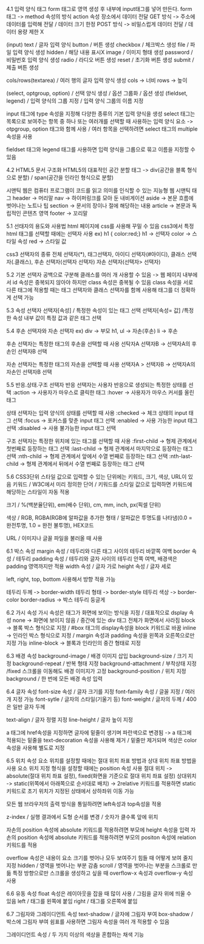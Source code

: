 4.1 입력 양식 태그
form 태그로 영역 생성 후 내부에 input태그를 넣어 만든다.
form 태그 -> method 속성의 방식 action 속성 장소에서 데이터 전달
GET 방식 -> 주소에 데이터를 입력해 전달 / 데이터 크기 한정
POST 방식 -> 비밀스럽게 데이터 전달 / 데이터 용량 제한 X

(input)
text / 글자 입력 양식
button / 버튼 생성
checkbox / 체크박스 생성
file / 파일 입력 양식 생성
hidden / 해당 내용 표시X
image / 이미지 형태 생성
password / 비밀번호 입력 양식 생성
radio / 라디오 버튼 생성
reset / 초기화 버튼 생성 
submit / 제출 버튼 생성

cols/rows(textarea) / 여러 행의 글자 입력 양식 생성 cols -> 너비 rows -> 높이

(select, optgroup, option) / 선택 양식 생성 / 옵션 그룹화 / 옵션 생성
(fieldset, legend) / 입력 양식의 그룹 지정 / 입력 양식 그룹의 이름 지정

input 태그에 type 속성을 지정해 다양한 종류의 기본 입력 양식을 생성 
select 태그는 목록으로 보여주는 항목 중 하나 또는 여러개를 선택할 때 사용하는 입력 양식 요소
-> otpgroup, option 태그와 함께 사용 / 여러 항목을 선택하려면 select 태그의 multiple 속성을 사용

fieldset 태그와 legend 태그를 사용하면 입력 양식을 그룹으로 묶고 이름을 지정할 수 있음

4.2 HTML5 문서 구조화
HTML5의 대표적인 공간 분할 태그 
-> div(공간을 블록 형식으로 분할) / span(공간을 인라인 형식으로 분할)

시맨틱 웹은 컴퓨터 프로그램이 코드를 읽고 의미를 인식할 수 있는 지능형 웹
시맨틱 태그
header -> 머리말 nav -> 하이퍼링크를 모아 둔 내비게이션 aside -> 본문 흐름에 벗어나는 노트나 팁
section -> 문서의 장이나 절에 해당하는 내용 article -> 본문과 독립적인 콘텐츠 영역 footer -> 꼬리말 

5.1 선태자의 용도와 사용법
html 페이지에 css를 사용해 꾸밀 수 있음
css3에서 특정 html 태그를 선택할 때에는 선택자 사용 
ex) h1 { color:red;} h1 -> 선택자 color -> 스타일 속성 red -> 스타일 값

css3 선택자의 종류
전체 선택자(*), 태그선택자, 아이디 선택자(#아이디), 클래스 선택자(.클래스), 후손 선택자(선택자 선택자)
자손 선택자(선택자> 선택자) 

5.2 기본 선택자
공백으로 구분해 클래스를 여러 개 사용할 수 있음
-> 웹 페이지 내부에서 id 속성은 중복되지 않아야 하지만 class 속성은 중복될 수 있음 class 속성을 서로 다른 태그에 적용할 때는 태그 선택자와 클래스 선택자를 함께 사용해 태그를 더 정확하게 선택 가능

5.3 속성 선택자
선택자[속성] / 특정한 속성이 있는 태그 선택
선택자[속성= 값] /특정한 속성 내부 값이 특정 값과 같은 태그 선택

5.4 후손 선택자와 자손 선택자
ex) div -> 부모 h1, ul -> 자손(후손) li -> 후손

후손 선택자는 특정한 태그의 후손을 선택할 때 사용 
선탁자A 선택자B -> 선택자A의 후손인 선택자B 선택

자손 선택자는 특정한 태그의 자손을 선택할 때 사용
선택자A > 선택자B -> 선택자A의 자손인 선택자B 선택

5.5 반응.상태.구조 선택자
반응 선택자는 사용자 반응으로 생성되는 특정한 상태를 선택
:action -> 사용자가 마우스로 클릭한 태그
:hover -> 사용자가 마우스 커서를 올린 태그

상태 선택자는 입력 양식의 상태를 선택할 때 사용
:checked -> 체크 상태의 input 태그 선택
:focus -> 포커스를 맞춘 input 태그 선택
:enabled -> 사용 가능한 input 태그 선택 
:disabled -> 사용 불가능한 input 태그 선택 

구조 선택자는 특정한 위치에 있는 태그를 선택할 때 사용
:first-child -> 형제 관계에서 첫번째로 등장하는 태그 선택
:last-child -> 형제 관계에서 마지막으로 등장하는 태그 선택
:nth-child -> 형제 관계에서 앞에서 수열 번째로 등장하는 태그 선택
:nth-last-child -> 형제 관계에서 뒤에서 수열 번째로 등장하는 태그 선택

5.6 CSS3단위
스타일 값으로 입력할 수 있는 단위에는 키워드, 크기, 색상, URL이 있음
키워드 / W3C에서 미리 정의한 단어 / 키워드를 스타일 값으로 입력하면 키워드에 해당하는 스타일이 자동 적용

크기 / %(백분율단위), em(배수 단위), cm, mm, inch, px(픽셀 단위) 

색상 / RGB, RGBA(RGB에 알파값을 추가한 형태 / 알파값은 투명도를 나타냄(0.0 = 완전투명, 1.0 = 완전 불투명), HEX코드

URL / 이미지나 글꼴 파일을 불러올 때 사용

6.1 박스 속성
margin 속성 / 테두리와 다른 태그 사이의 테두리 바깥쪽 여백
border 속성 / 테두리
padding 속성 / 테두리와 글자 사이의 테두리 안쪽 여백, 배경색은 padding 영역까지만 적용
width 속성 / 글자 가로
height 속성 / 글자 세로

left, right, top, bottom 사용해서 방향 적용 가능 

테두리 두께 -> border-width 테두리 형태 -> border-style 테두리 색상 -> border-color 
border-radius -> 박스 테두리 둥글게

6.2 가시 속성
가시 속성은 태그가 화면에 보이는 방식을 지정 / 대표적으로 dsplay 속성
none -> 화면에 보이지 않음 / 중간에 있는 div 태그 전체가 화면에서 사라짐
block -> 블록 박스 형식으로 지정 / #box 태그의 display속성을 block 키워드로 바꿈
inline -> 인라인 박스 형식으로 지정 / margin 속성과 padding 속성을 왼쪽과 오른쪽으로만 지정 가능
inline-block -> 블록과 인라인의 중간 형태로 지정
 
6.3 배경 속성
background-image / 배경 이미지 삽입
background-size / 크기 지정
background-repeat / 반복 형태 지정
background-attachment / 부착상태 지정 /fixed 스크롤을 이동해도 배경 이미지가 고정
background-position / 위치 지정
background / 한 번에 모든 배경 속성 입력

6.4 글자 속성
font-size 속성 / 글자 크기를 지정
font-family 속성 / 글꼴 지정 / 여러개 지정 가능 
font-sytle / 글자의 스타일(기울기 등)
font-weight / 글자의 두께 / 400은 일반 글자 두께

text-align / 글자 정렬 지정
line-height / 글자 높이 지정

a 태그에 href속성을 지정하면 글자에 밑줄이 생기며 파란색으로 변경됨
-> a 태그에 적용되는 밑줄을 text-decoration 속성을 사용해 제거 / 밑줄만 제거되며 색상은 color 속성을 사용해 별도로 지정 

6.5 위치 속성
요소 위치를 설정할 때에는 절대 위치 좌표 방법과 상대 위치 좌표 방법을 사용
요소 위치 지정 형식을 설정할 때에는 position 속성 사용
절대 위치 -> absolute(절대 위치 좌표 설정), fixed(화면을 기준으로 절대 위치 좌표 설정)
상대위치 -> static(위쪽에서 아래쪽으로 순서대로 배치) 
-> 2relative 키워드를 적용하면 static 키워드로 초기 위치가 지정된 상태에서 상하좌위 이동 가능

모든 웹 브라우저의 출력 방식을 통일하려면 left속성과 top속성을 적용

z-index / 실행 결과에서 도형 순서를 변경 / 숫자가 클수록 앞에 위치

자손의 position 속성에 absolute 키워드를 적용하려면 부모에 height 속성을 입력
자손의 position 속성에 absolute 키워드를 적용하려면 부모의 positon 속성에 relation 키워드를 적용

overflow 속성은 내용이 요소 크기를 벗어나 모두 보여주기 힘들 때 어떻게 보여 줄지 지정
hidden / 영역을 벗어나는 부분 감춤  scroll / 영역을 벗어나는 부분을 스크롤로 만듦
특정 방향으로만 스크롤을 생성하고 싶을 때 overflow-x 속성과 overflow-y 속성 사용

6.6 유동 속성
float 속성은 레이아웃을 잡을 때 많이 사용 / 그림을 글자 위에 띄울 수 있음
left / 태그를 왼쪽에 붙임 right / 태그를 오른쪽에 붙임

6.7 그림자와 그레이디언트 속성
text-shadow / 글자에 그림자 부여
box-shadow / 박스에 그림자 부여
쉼표를 사용하면 그림자 속성을 여러 개 적용할 수 있음

그레이디언트 속성 / 두 가지 이상의 색상을 혼합하는 채색 기능
